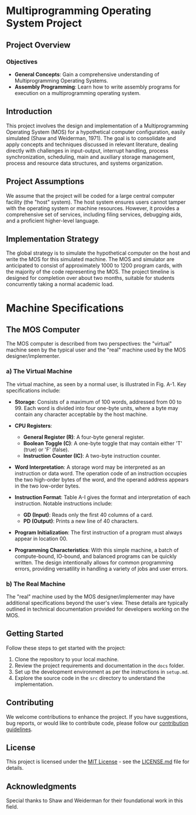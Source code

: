 # Multiprogramming Operating System Project

## Project Overview

### Objectives

- **General Concepts**: Gain a comprehensive understanding of Multiprogramming Operating Systems.
- **Assembly Programming**: Learn how to write assembly programs for execution on a multiprogramming operating system.

## Introduction

This project involves the design and implementation of a Multiprogramming Operating System (MOS) for a hypothetical computer configuration, easily simulated (Shaw and Weiderman, 1971). The goal is to consolidate and apply concepts and techniques discussed in relevant literature, dealing directly with challenges in input-output, interrupt handling, process synchronization, scheduling, main and auxiliary storage management, process and resource data structures, and systems organization.

## Project Assumptions

We assume that the project will be coded for a large central computer facility (the "host" system). The host system ensures users cannot tamper with the operating system or machine resources. However, it provides a comprehensive set of services, including filing services, debugging aids, and a proficient higher-level language.

## Implementation Strategy

The global strategy is to simulate the hypothetical computer on the host and write the MOS for this simulated machine. The MOS and simulator are anticipated to consist of approximately 1000 to 1200 program cards, with the majority of the code representing the MOS. The project timeline is designed for completion over about two months, suitable for students concurrently taking a normal academic load.

# Machine Specifications

## The MOS Computer

The MOS computer is described from two perspectives: the "virtual" machine seen by the typical user and the "real" machine used by the MOS designer/implementer.

### a) The Virtual Machine

The virtual machine, as seen by a normal user, is illustrated in Fig. A-1. Key specifications include:

- **Storage**: Consists of a maximum of 100 words, addressed from 00 to 99. Each word is divided into four one-byte units, where a byte may contain any character acceptable by the host machine.

- **CPU Registers**:
  - **General Register (R)**: A four-byte general register.
  - **Boolean Toggle (C)**: A one-byte toggle that may contain either 'T' (true) or 'F' (false).
  - **Instruction Counter (IC)**: A two-byte instruction counter.

- **Word Interpretation**: A storage word may be interpreted as an instruction or data word. The operation code of an instruction occupies the two high-order bytes of the word, and the operand address appears in the two low-order bytes.

- **Instruction Format**: Table A-I gives the format and interpretation of each instruction. Notable instructions include:
  - **GD (Input)**: Reads only the first 40 columns of a card.
  - **PD (Output)**: Prints a new line of 40 characters.

- **Program Initialization**: The first instruction of a program must always appear in location 00.

- **Programming Characteristics**: With this simple machine, a batch of compute-bound, IO-bound, and balanced programs can be quickly written. The design intentionally allows for common programming errors, providing versatility in handling a variety of jobs and user errors.

<!-- Insert an image or diagram (if available) illustrating the virtual machine -->

### b) The Real Machine

The "real" machine used by the MOS designer/implementer may have additional specifications beyond the user's view. These details are typically outlined in technical documentation provided for developers working on the MOS.

<!-- Include any additional details about the real machine used by the MOS designer/implementer -->


## Getting Started

Follow these steps to get started with the project:

1. Clone the repository to your local machine.
2. Review the project requirements and documentation in the `docs` folder.
3. Set up the development environment as per the instructions in `setup.md`.
4. Explore the source code in the `src` directory to understand the implementation.

## Contributing

We welcome contributions to enhance the project. If you have suggestions, bug reports, or would like to contribute code, please follow our [contribution guidelines](CONTRIBUTING.md).

## License

This project is licensed under the [MIT License](LICENSE.md) - see the [LICENSE.md](LICENSE.md) file for details.

## Acknowledgments

Special thanks to Shaw and Weiderman for their foundational work in this field.

